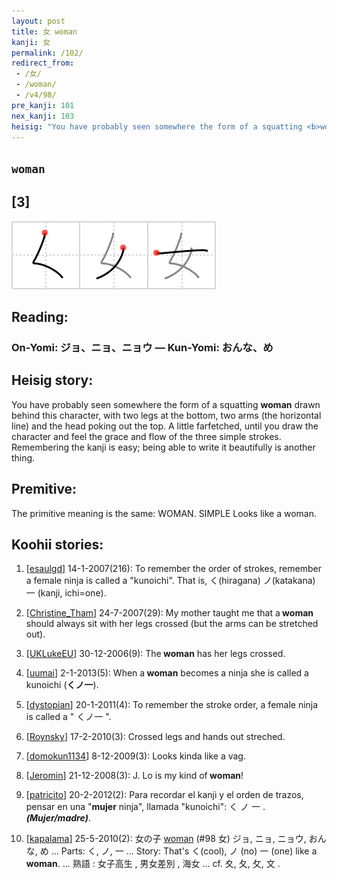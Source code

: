 ```yaml
---
layout: post
title: 女 woman
kanji: 女
permalink: /102/
redirect_from:
 - /女/
 - /woman/
 - /v4/98/
pre_kanji: 101
nex_kanji: 103
heisig: "You have probably seen somewhere the form of a squatting <b>woman</b> drawn behind this character, with two legs at the bottom, two arms (the horizontal line) and the head poking out the top. A little farfetched, until you draw the character and feel the grace and flow of the three simple strokes. Remembering the kanji is easy; being able to write it beautifully is another thing. The primitive meaning is the same: WOMAN. SIMPLE Looks like a woman."
---
```


## `woman`

## [3]

<div class="stroke"><img src="../images/E5A5B3.png" /></div>

## Reading:

### On-Yomi: ジョ、ニョ、ニョウ &mdash; Kun-Yomi: おんな、め

## Heisig story:

You have probably seen somewhere the form of a squatting <b>woman</b> drawn behind this character, with two legs at the bottom, two arms (the horizontal line) and the head poking out the top. A little farfetched, until you draw the character and feel the grace and flow of the three simple strokes. Remembering the kanji is easy; being able to write it beautifully is another thing.

## Premitive:

The primitive meaning is the same: WOMAN. SIMPLE Looks like a woman.

## Koohii stories:

1) [<a href="http://kanji.koohii.com/profile/esaulgd">esaulgd</a>] 14-1-2007(216): To remember the order of strokes, remember a female ninja is called a &quot;kunoichi&quot;. That is, く(hiragana) ノ(katakana) 一 (kanji, ichi=one).

2) [<a href="http://kanji.koohii.com/profile/Christine_Tham">Christine_Tham</a>] 24-7-2007(29): My mother taught me that a<strong> woman</strong> should always sit with her legs crossed (but the arms can be stretched out).

3) [<a href="http://kanji.koohii.com/profile/UKLukeEU">UKLukeEU</a>] 30-12-2006(9): The<strong> woman</strong> has her legs crossed.

4) [<a href="http://kanji.koohii.com/profile/uumai">uumai</a>] 2-1-2013(5): When a<strong> woman</strong> becomes a ninja she is called a kunoichi (<strong>くノ一</strong>).

5) [<a href="http://kanji.koohii.com/profile/dystopian">dystopian</a>] 20-1-2011(4): To remember the stroke order, a female ninja is called a &quot; くノ一 &quot;.

6) [<a href="http://kanji.koohii.com/profile/Roynsky">Roynsky</a>] 17-2-2010(3): Crossed legs and hands out streched.

7) [<a href="http://kanji.koohii.com/profile/domokun1134">domokun1134</a>] 8-12-2009(3): Looks kinda like a vag.

8) [<a href="http://kanji.koohii.com/profile/Jeromin">Jeromin</a>] 21-12-2008(3): J. Lo is my kind of<strong> woman</strong>!

9) [<a href="http://kanji.koohii.com/profile/patricito">patricito</a>] 20-2-2012(2): Para recordar el kanji y el orden de trazos, pensar en una &quot;<strong>mujer</strong> ninja&quot;, llamada &quot;kunoichi&quot;: く ノ 一 . <strong><em>(Mujer/madre)</em></strong>.

10) [<a href="http://kanji.koohii.com/profile/kapalama">kapalama</a>] 25-5-2010(2): 女の子 <a href="../v4/98">woman</a> (#98 女) ジョ, ニョ, ニョウ, おんな, め ... Parts: く, ノ, 一 ... Story: That&#039;s く(cool), ノ (no) 一 (one) like a <strong>woman</strong>. ... 熟語 : 女子高生 , 男女差別 , 海女 ... cf. 夊, 夂, 攵, 文 .
